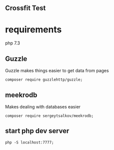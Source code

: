 ## Crossfit Test


# requirements 

php 7.3


## Guzzle 

Guzzle makes things easier to get data from pages

`
 composer require guzzlehttp/guzzle;
`

## meekrodb

Makes dealing with databases easier

`
 composer require sergeytsalkov/meekrodb;
`

## start php dev server

`
 php -S localhost:7777;
`

